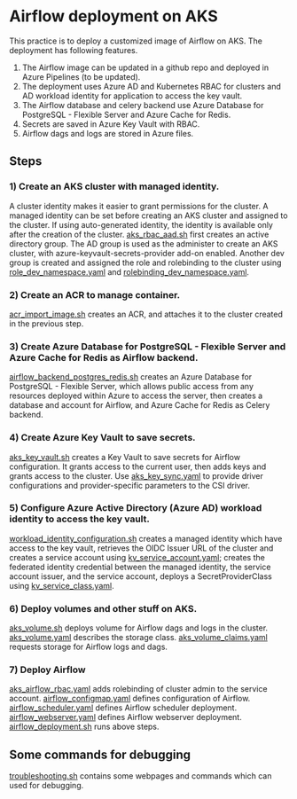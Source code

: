 # Airflow deployment on AKS
This practice is to deploy a customized image of Airflow on AKS. The deployment has following features.
1) The Airflow image can be updated in a github repo and deployed in Azure Pipelines (to be updated). 
2) The deployment uses Azure AD and Kubernetes RBAC for clusters and AD workload identity for application to access the key vault.
3) The Airflow database and celery backend use Azure Database for PostgreSQL - Flexible Server and Azure Cache for Redis.
4) Secrets are saved in Azure Key Vault with RBAC.
5) Airflow dags and logs are stored in Azure files.

## Steps
### 1) Create an AKS cluster with managed identity.
A cluster identity makes it easier to grant permissions for the cluster. 
A managed identity can be set before creating an AKS cluster and assigned to the cluster. 
If using auto-generated identity, the identity is available only after the creation of the cluster.
[aks_rbac_aad.sh](https://github.com/686290ED/azure_airflow/blob/main/aks/aks_rbac_aad.sh) first creates an active directory group. 
The AD group is used as the administer to create an AKS cluster, with azure-keyvault-secrets-provider add-on enabled. 
Another dev group is created and assigned the role and rolebinding to the cluster using 
[role_dev_namespace.yaml](https://github.com/686290ED/azure_airflow/blob/main/aks/role_dev_namespace.yaml)
and [rolebinding_dev_namespace.yaml](https://github.com/686290ED/azure_airflow/blob/main/aks/rolebinding_dev_namespace.yaml).

### 2) Create an ACR to manage container.
[acr_import_image.sh](https://github.com/686290ED/azure_airflow/blob/main/acr/acr_import_image.sh) creates an ACR, 
and attaches it to the cluster created in the previous step.

### 3) Create Azure Database for PostgreSQL - Flexible Server and Azure Cache for Redis as Airflow backend.
[airflow_backend_postgres_redis.sh](https://github.com/686290ED/azure_airflow/blob/main/backend/airflow_backend_postgres_redis.sh) creates an Azure Database for PostgreSQL - Flexible Server, 
which allows public access from any resources deployed within Azure to access the server,
then creates a database and account for Airflow, and Azure Cache for Redis as Celery backend. 

### 4) Create Azure Key Vault to save secrets.
[aks_key_vault.sh](https://github.com/686290ED/azure_airflow/blob/main/aks_key_vault/aks_key_vault.sh) creates a Key Vault to save secrets for Airflow configuration. 
It grants access to the current user, then adds keys and grants access to the cluster.
Use [aks_key_sync.yaml](https://github.com/686290ED/azure_airflow/blob/main/aks_key_vault/aks_key_sync.yaml) to provide driver configurations and provider-specific parameters to the CSI driver.

### 5) Configure Azure Active Directory (Azure AD) workload identity to access the key vault.
[workload_identity_configuration.sh](https://github.com/686290ED/azure_airflow/blob/main/csi_secrets_store_identity_access/workload_identity_configuration.sh) creates a managed identity which have access to the key vault, 
retrieves the OIDC Issuer URL of the cluster and creates a service account using 
[kv_service_account.yaml](https://github.com/686290ED/azure_airflow/blob/main/csi_secrets_store_identity_access/kv_service_account.yaml);
creates the federated identity credential between the managed identity, the service account issuer, and the service account,
deploys a SecretProviderClass using [kv_service_class.yaml](https://github.com/686290ED/azure_airflow/blob/main/csi_secrets_store_identity_access/kv_service_class.yaml).

### 6) Deploy volumes and other stuff on AKS.
[aks_volume.sh](https://github.com/686290ED/azure_airflow/blob/main/volume/aks_volume.sh) deploys volume for Airflow dags and logs in the cluster.
[aks_volume.yaml](https://github.com/686290ED/azure_airflow/blob/main/volume/aks_volume.yaml) describes the storage class.
[aks_volume_claims.yaml](https://github.com/686290ED/azure_airflow/blob/main/volume/aks_volume_claims.yaml) requests storage for Airflow logs and dags.

### 7) Deploy Airflow
[aks_airflow_rbac.yaml](https://github.com/686290ED/azure_airflow/blob/main/airflow_deployment/aks_airflow_rbac.yaml) adds rolebinding of cluster admin to the service account.
[airflow_configmap.yaml](https://github.com/686290ED/azure_airflow/blob/main/airflow_deployment/airflow_configmap.yaml) defines configuration of Airflow.
[airflow_scheduler.yaml](https://github.com/686290ED/azure_airflow/blob/main/airflow_deployment/airflow_scheduler.yaml) defines Airflow scheduler deployment.
[airflow_webserver.yaml](https://github.com/686290ED/azure_airflow/blob/main/airflow_deployment/airflow_webserver.yaml) defines Airflow webserver deployment.
[airflow_deployment.sh](https://github.com/686290ED/azure_airflow/blob/main/airflow_deployment/airflow_deployment.sh) runs above steps.

## Some commands for debugging
[troubleshooting.sh](https://github.com/686290ED/azure_airflow/blob/main/troubleshooting.sh) contains some webpages and commands which can used for debugging.


